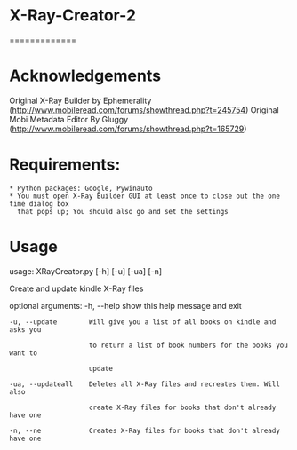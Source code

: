 # X-Ray-Creator-2
=============

Acknowledgements
======================
Original X-Ray Builder by Ephemerality (http://www.mobileread.com/forums/showthread.php?t=245754)
Original Mobi Metadata Editor By Gluggy (http://www.mobileread.com/forums/showthread.php?t=165729)

Requirements:
======================
	* Python packages: Google, Pywinauto
	* You must open X-Ray Builder GUI at least once to close out the one time dialog box
	  that pops up; You should also go and set the settings

Usage
======================
usage: XRayCreator.py [-h] [-u] [-ua] [-n]

Create and update kindle X-Ray files

optional arguments:
	-h, --help		show this help message and exit
  
	-u, --update		Will give you a list of all books on kindle and asks you
  
						to return a list of book numbers for the books you want to
                    
						update
                    
	-ua, --updateall	Deletes all X-Ray files and recreates them. Will also
  
						create X-Ray files for books that don't already have one
                    
	-n, --ne			Creates X-Ray files for books that don't already have one
